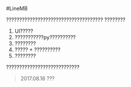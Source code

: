 #LineMB

?????????????????????????????????????
????????

1. UI?????
2. ???????????py??????????
3. ????????
4. ????? + ??????????
5. ????????

????????????????????????????

> 2017.08.16 ???
